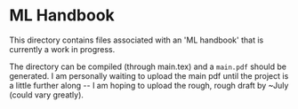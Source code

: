 # ML Handbook

This directory contains files associated with an 'ML handbook' that is currently a work in progress.

The directory can be compiled (through main.tex) and a `main.pdf` should be generated. I am personally waiting to upload the main pdf until the project is a little further along -- I am hoping to upload the rough, rough draft by ~July (could vary greatly).